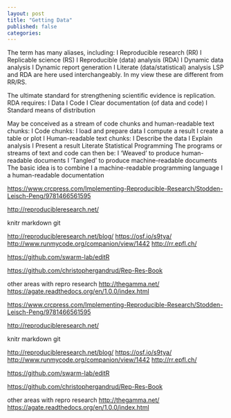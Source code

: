 ```yaml
---
layout: post
title: "Getting Data"
published: false
categories: 
---
```

The term has many aliases, including:
I Reproducible research (RR)
I Replicable science (RS)
I Reproducible (data) analysis (RDA)
I Dynamic data analysis
I Dynamic report generation
I Literate (data/statistical) analysis
LSP and RDA are here used interchangeably. In my view these are
different from RR/RS.

The ultimate standard for strengthening scientific evidence is
replication.
RDA requires:
I Data
I Code
I Clear documentation (of data and code)
I Standard means of distribution



May be conceived as a stream of code chunks and human-readable
text chunks:
I Code chunks:
I load and prepare data
I compute a result
I create a table or plot
I Human-readable text chunks:
I Describe the data
I Explain analysis
I Present a result
Literate Statistical Programming
The programs or streams of text and code can then be:
I ‘Weaved’ to produce human-readable documents
I ‘Tangled’ to produce machine-readable documents
The basic idea is to combine
I a machine-readable programming language
I a human-readable documentation



https://www.crcpress.com/Implementing-Reproducible-Research/Stodden-Leisch-Peng/9781466561595

http://reproducibleresearch.net/

knitr
markdown
git


http://reproducibleresearch.net/blog/
https://osf.io/s9tya/
http://www.runmycode.org/companion/view/1442
http://rr.epfl.ch/


https://github.com/swarm-lab/editR

https://github.com/christophergandrud/Rep-Res-Book


other areas with repro research
http://thegamma.net/
https://agate.readthedocs.org/en/1.0.0/index.html

https://www.crcpress.com/Implementing-Reproducible-Research/Stodden-Leisch-Peng/9781466561595

http://reproducibleresearch.net/

knitr
markdown
git


http://reproducibleresearch.net/blog/
https://osf.io/s9tya/
http://www.runmycode.org/companion/view/1442
http://rr.epfl.ch/


https://github.com/swarm-lab/editR

https://github.com/christophergandrud/Rep-Res-Book


other areas with repro research
http://thegamma.net/
https://agate.readthedocs.org/en/1.0.0/index.html
